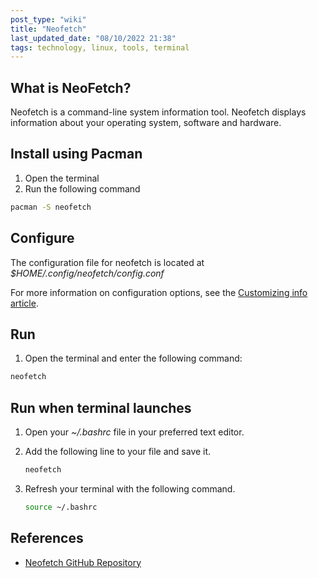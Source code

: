 ```yaml
---
post_type: "wiki" 
title: "Neofetch"
last_updated_date: "08/10/2022 21:38"
tags: technology, linux, tools, terminal
---
```


## What is NeoFetch?

Neofetch is a command-line system information tool. Neofetch displays information about your operating system, software and hardware.

## Install using Pacman

1. Open the terminal
1. Run the following command

```bash
pacman -S neofetch
```

## Configure

The configuration file for neofetch is located at *$HOME/.config/neofetch/config.conf*

For more information on configuration options, see the [Customizing info article](https://github.com/dylanaraps/neofetch/wiki/Customizing-Info).

## Run

1. Open the terminal and enter the following command:

```bash
neofetch
```

## Run when terminal launches 

1. Open your *~/.bashrc* file in your preferred text editor.
1. Add the following line to your file and save it.

    ```bash
    neofetch
    ```

1. Refresh your terminal with the following command.

    ```bash
    source ~/.bashrc
    ```

## References

- [Neofetch GitHub Repository](https://github.com/dylanaraps/neofetch)